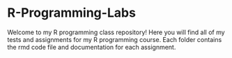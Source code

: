 # R-Programming-Labs
Welcome to my R programming class repository! Here you will find all of my tests and assignments for my R programming course. Each folder contains the rmd code file and documentation for each assignment.
